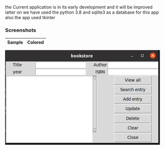 the Current application is in its early development and it will be improved latter on
we have used the python 3.8 and sqlite3 as a database for this app also the app used tkinter
### Screenshots
Sample           |   Colored
:---------------------:|:-----------------
![Calculator - screenshot](app.png) 
